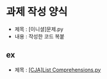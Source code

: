 # 과제 작성 양식

* 제목 : [이니셜]문제.py
* 내용 : 작성한 코드 복붙

## ex
* 제목 : [[CJA]List Comprehensions.py](https://github.com/Artinto/2022-1_Python_and_AI_Study/blob/main/%5B01%EC%A3%BC%EC%B0%A8%5D/%5BCJA%5DList%20Comprehensions.py)
